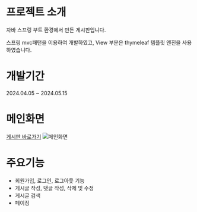 # 프로젝트 소개
자바 스프링 부트 환경에서 만든 게시판입니다.

스프링 mvc패턴을 이용하여 개발하였고, View 부분은 thymeleaf 템플릿 엔진을 사용하였습니다.

# 개발기간
2024.04.05 ~ 2024.05.15

# 메인화면
[게시판 바로가기](http://43.202.221.44:8080/articles)
![메인화면](https://github.com/ham904/Board/assets/141111846/dd93b4aa-4e84-431d-a9a0-6c945db85c8c)

# 주요기능
+ 회원가입, 로그인, 로그아웃 기능
+ 게시글 작성, 댓글 작성, 삭제 및 수정
+ 게시글 검색
+ 페이징
